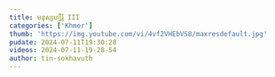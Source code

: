 ```yaml
---
title: មនុស្សហ្សឺរ៉ូ III
categories: ['Khmer']
thumb: 'https://img.youtube.com/vi/4vf2VHEbVS8/maxresdefault.jpg'
pudate: 2024-07-11T19:30:28
videos: 2024-07-11-19-28-54
author: tin-sokhavuth
---
```

